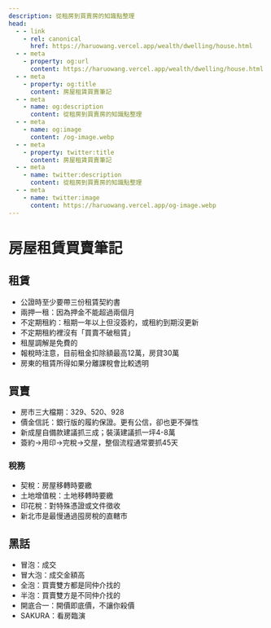 ```yaml
---
description: 從租房到買賣房的知識點整理
head:
  - - link
    - rel: canonical
      href: https://haruowang.vercel.app/wealth/dwelling/house.html
  - - meta
    - property: og:url
      content: https://haruowang.vercel.app/wealth/dwelling/house.html
  - - meta
    - property: og:title
      content: 房屋租賃買賣筆記
  - - meta
    - name: og:description
      content: 從租房到買賣房的知識點整理
  - - meta
    - name: og:image
      content: /og-image.webp
  - - meta
    - property: twitter:title
      content: 房屋租賃買賣筆記
  - - meta
    - name: twitter:description
      content: 從租房到買賣房的知識點整理
  - - meta
    - name: twitter:image
      content: https://haruowang.vercel.app/og-image.webp
---
```


# 房屋租賃買賣筆記

<p><Badge type="info" text="🌱 Seedlings" /></P>

## 租賃
- 公證時至少要帶三份租賃契約書
- 兩押一租：因為押金不能超過兩個月
- 不定期租約：租期一年以上但沒簽約，或租約到期沒更新
- 不定期租約裡沒有「買賣不破租賃」
- 租屋調解是免費的
- 報稅時注意，目前租金扣除額最高12萬，房貸30萬
- 房東的租賃所得如果分離課稅會比較透明

## 買賣
- 房市三大檔期：329、520、928
- 價金信託：銀行版的履約保證。更有公信，卻也更不彈性
- 新成屋自備款建議抓三成；裝潢建議抓一坪4-8萬
- 簽約→用印→完稅→交屋，整個流程通常要抓45天
### 稅務
- 契稅：房屋移轉時要繳
- 土地增值稅：土地移轉時要繳
- 印花稅：對特殊憑證或文件徵收
- 新北市是最慢通過囤房稅的直轄市

## 黑話
- 冒泡：成交
- 冒大泡：成交金額高
- 全泡：買賣雙方都是同仲介找的
- 半泡：買賣雙方是不同仲介找的
- 開底合一：開價即底價，不讓你殺價
- SAKURA：看房臨演